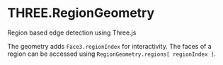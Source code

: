 # THREE.RegionGeometry
Region based edge detection using Three.js

The geometry adds `Face3.regionIndex` for interactivity. The faces of a region can be accessed using `RegionGeometry.regions[ regionIndex ]`. 
